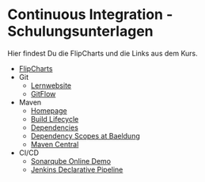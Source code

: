# Continuous Integration - Schulungsunterlagen

Hier findest Du die FlipCharts und die Links aus dem Kurs.

 - [FlipCharts](./flipcharts)
 - Git
   - [Lernwebsite](https://learngitbranching.js.org/)
   - [GitFlow](https://www.atlassian.com/de/git/tutorials/comparing-workflows/gitflow-workflow)
 - Maven
   - [Homepage](https://maven.apache.org/)
   - [Build Lifecycle](https://maven.apache.org/guides/introduction/introduction-to-the-lifecycle.html)
   - [Dependencies](https://maven.apache.org/guides/introduction/introduction-to-dependency-mechanism.html)
   - [Dependency Scopes at Baeldung](https://www.baeldung.com/maven-dependency-scopes)
   - [Maven Central](https://repo1.maven.org/maven2/)
 - CI/CD
   - [Sonarqube Online Demo](https://next.sonarqube.com/sonarqube/projects)
   - [Jenkins Declarative Pipeline](https://www.jenkins.io/blog/2017/02/07/declarative-maven-project/)